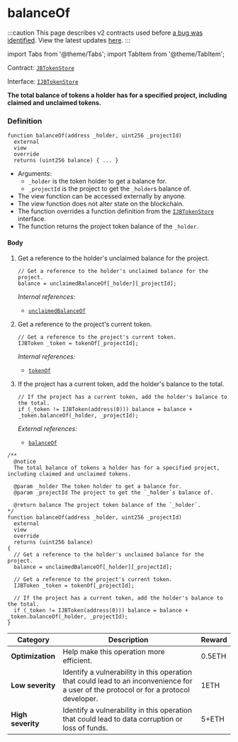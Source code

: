 # balanceOf

:::caution
This page describes v2 contracts used before [a bug was identified](/2022-05-24/). View the latest updates [here](https://juicebox.money/#/v2-bug-updates/).
:::

import Tabs from '@theme/Tabs';
import TabItem from '@theme/TabItem';

Contract: [`JBTokenStore`](/protocol/api/contracts/jbtokenstore/README.md)​‌

Interface: [`IJBTokenStore`](/protocol/api/interfaces/ijbtokenstore.md)

<Tabs>
<TabItem value="Step by step" label="Step by step">

**The total balance of tokens a holder has for a specified project, including claimed and unclaimed tokens.**

### Definition

```
function balanceOf(address _holder, uint256 _projectId)
  external
  view
  override
  returns (uint256 balance) { ... }
```
* Arguments:
  * `_holder` is the token holder to get a balance for.
  * `_projectId` is the project to get the `_holder`s balance of.
* The view function can be accessed externally by anyone.
* The view function does not alter state on the blockchain.
* The function overrides a function definition from the [`IJBTokenStore`](/protocol/api/interfaces/ijbtokenstore.md) interface.
* The function returns the project token balance of the `_holder`.

#### Body

1.  Get a reference to the holder's unclaimed balance for the project.

    ```
    // Get a reference to the holder's unclaimed balance for the project.
    balance = unclaimedBalanceOf[_holder][_projectId];
    ```

    _Internal references:_

    * [`unclaimedBalanceOf`](/protocol/api/contracts/jbtokenstore/properties/unclaimedbalanceof.md)
2.  Get a reference to the project's current token.

    ```
    // Get a reference to the project's current token.
    IJBToken _token = tokenOf[_projectId];
    ```

    _Internal references:_

    * [`tokenOf`](/protocol/api/contracts/jbtokenstore/properties/tokenof.md)
3.  If the project has a current token, add the holder's balance to the total.

    ```
    // If the project has a current token, add the holder's balance to the total.
    if (_token != IJBToken(address(0))) balance = balance + _token.balanceOf(_holder, _projectId);
    ```

    _External references:_

    * [`balanceOf`](/protocol/api/contracts/jbtoken/read/balanceof.md)

</TabItem>

<TabItem value="Code" label="Code">

```
/**
  @notice
  The total balance of tokens a holder has for a specified project, including claimed and unclaimed tokens.

  @param _holder The token holder to get a balance for.
  @param _projectId The project to get the `_holder`s balance of.

  @return balance The project token balance of the `_holder`.
*/
function balanceOf(address _holder, uint256 _projectId)
  external
  view
  override
  returns (uint256 balance)
{
  // Get a reference to the holder's unclaimed balance for the project.
  balance = unclaimedBalanceOf[_holder][_projectId];

  // Get a reference to the project's current token.
  IJBToken _token = tokenOf[_projectId];

  // If the project has a current token, add the holder's balance to the total.
  if (_token != IJBToken(address(0))) balance = balance + _token.balanceOf(_holder, _projectId);
}
```

</TabItem>

<TabItem value="Bug bounty" label="Bug bounty">

| Category          | Description                                                                                                                            | Reward |
| ----------------- | -------------------------------------------------------------------------------------------------------------------------------------- | ------ |
| **Optimization**  | Help make this operation more efficient.                                                                                               | 0.5ETH |
| **Low severity**  | Identify a vulnerability in this operation that could lead to an inconvenience for a user of the protocol or for a protocol developer. | 1ETH   |
| **High severity** | Identify a vulnerability in this operation that could lead to data corruption or loss of funds.                                        | 5+ETH  |

</TabItem>
</Tabs>
